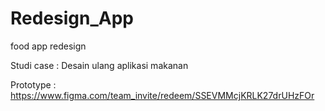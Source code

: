 # Redesign_App
food app redesign

Studi case : Desain ulang aplikasi makanan 

Prototype : https://www.figma.com/team_invite/redeem/SSEVMMcjKRLK27drUHzFOr
